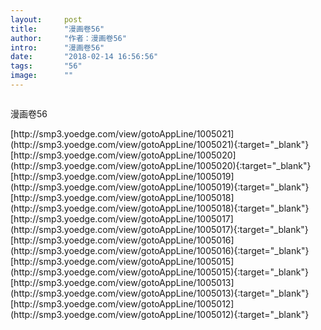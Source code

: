 ```yaml
---
layout:     post
title:      "漫画卷56"
author:     "作者：漫画卷56"
intro:      "漫画卷56"
date:       "2018-02-14 16:56:56"
tags:       "56"
image:      ""
---
```

<div style="text-align: center">
<p><img src=""/></p>
</div>
<p class="post-meta">
<span>漫画卷56</span>
</p>
[http://smp3.yoedge.com/view/gotoAppLine/1005021](http://smp3.yoedge.com/view/gotoAppLine/1005021){:target="_blank"}
[http://smp3.yoedge.com/view/gotoAppLine/1005020](http://smp3.yoedge.com/view/gotoAppLine/1005020){:target="_blank"}
[http://smp3.yoedge.com/view/gotoAppLine/1005019](http://smp3.yoedge.com/view/gotoAppLine/1005019){:target="_blank"}
[http://smp3.yoedge.com/view/gotoAppLine/1005018](http://smp3.yoedge.com/view/gotoAppLine/1005018){:target="_blank"}
[http://smp3.yoedge.com/view/gotoAppLine/1005017](http://smp3.yoedge.com/view/gotoAppLine/1005017){:target="_blank"}
[http://smp3.yoedge.com/view/gotoAppLine/1005016](http://smp3.yoedge.com/view/gotoAppLine/1005016){:target="_blank"}
[http://smp3.yoedge.com/view/gotoAppLine/1005015](http://smp3.yoedge.com/view/gotoAppLine/1005015){:target="_blank"}
[http://smp3.yoedge.com/view/gotoAppLine/1005013](http://smp3.yoedge.com/view/gotoAppLine/1005013){:target="_blank"}
[http://smp3.yoedge.com/view/gotoAppLine/1005012](http://smp3.yoedge.com/view/gotoAppLine/1005012){:target="_blank"}



